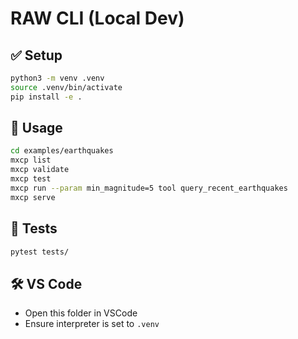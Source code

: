 # RAW CLI (Local Dev)

## ✅ Setup

```bash
python3 -m venv .venv
source .venv/bin/activate
pip install -e .
```

## 🚀 Usage

```bash
cd examples/earthquakes
mxcp list
mxcp validate
mxcp test
mxcp run --param min_magnitude=5 tool query_recent_earthquakes           
mxcp serve
```

## 🧪 Tests

```bash
pytest tests/
```

## 🛠 VS Code

- Open this folder in VSCode
- Ensure interpreter is set to `.venv`

